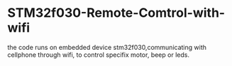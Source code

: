 # STM32f030-Remote-Comtrol-with-wifi
the code runs on embedded device stm32f030,communicating with cellphone through wifi, to control specifix motor, beep or leds.
